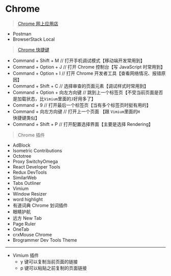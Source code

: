 # Chrome

> [Chrome 网上应用店](https://chrome.google.com/webstore/category/extensions?hl=zh-CN)

- Postman
- BrowserStack Local

> [Chrome 快捷键](https://support.google.com/chrome/answer/157179?hl=zh-Hans)

- Command + Shift + M // 打开手机调试模式【移动端开发常用到】
- Command + Option + J // 打开 Chrome 控制台【写 JavaScript 时常用到】
- Command + Option + I // 打开 Chrome 开发者工具【查看网络情况、报错原因】
- Command + Shift + C // 选择审查的页面元素【调试样式时常用到】
- Command + Option + 向左方向键 // 跳到上一个标签页【不受当前页面是否是加载状态，比`Vimium`里面的`J`好用多了】
- Command + 9 // 打开最后一个标签页【当有多个标签页时挺有用的】
- Command + 向左方向键 // 打开上一个页面 【跟 `Vimium`里面的`H`快捷键类似】
- Command + Shift + P // 打开配置选择界面【主要是选择 Rendering】

> Chrome 插件

- AdBlock
- Isometric Contributions
- Octotree
- Proxy SwitchyOmega
- React Developer Tools
- Redux DevTools
- SimilarWeb
- Tabs Outliner
- Vimium
- Window Resizer
- word highlight
- 有道词典 Chrome 划词插件
- 眼睛护航
- 远方 New Tab
- Page Ruler
- OneTab
- crxMouse Chrome
- Brogrammer Dev Tools Theme

---

- Vimium 插件
  - y 键可以复制当前页面的链接
  - p 键可以粘贴之前复制的页面链接

